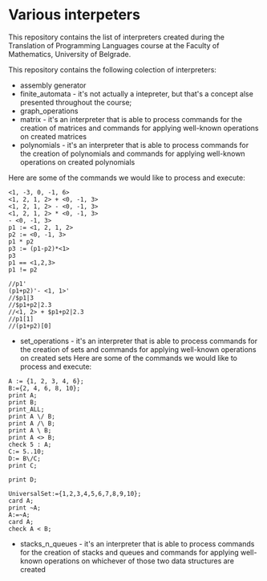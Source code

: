 # Various interpeters
This repository contains the list of interpreters created during the Translation of Programming Languages course at the Faculty of Mathematics, University of Belgrade.

This repository contains the following colection of interpreters:
- assembly generator
- finite_automata - it's not actually a intepreter, but that's a concept alse presented throughout the course;
- graph_operations
- matrix - it's an interpreter that is able to process commands for the creation of matrices and commands for applying well-known operations on created matrices
- polynomials - it's an interpreter that is able to process commands for the creation of polynomials and commands for applying well-known operations on created polynomials

Here are some of the commands we would like to process and execute:
```
<1, -3, 0, -1, 6>
<1, 2, 1, 2> + <0, -1, 3>
<1, 2, 1, 2> - <0, -1, 3>
<1, 2, 1, 2> * <0, -1, 3>
- <0, -1, 3>
p1 := <1, 2, 1, 2>
p2 := <0, -1, 3>
p1 * p2
p3 := (p1-p2)*<1>
p3
p1 == <1,2,3>
p1 != p2

//p1'
(p1+p2)'- <1, 1>'
//$p1|3
//$p1+p2|2.3
//<1, 2> + $p1+p2|2.3
//p1[1]
//(p1+p2)[0]
```
- set_operations - it's an interpreter that is able to process commands for the creation of sets and commands for applying well-known operations on created sets
Here are some of the commands we would like to process and execute:
```
A := {1, 2, 3, 4, 6};
B:={2, 4, 6, 8, 10};
print A;
print B;
print_ALL;
print A \/ B;
print A /\ B;
print A \ B;
print A <> B;
check 5 : A;
C:= 5..10;
D:= B\/C;
print C;

print D;

UniversalSet:={1,2,3,4,5,6,7,8,9,10};
card A;
print ~A;
A:=~A;
card A;
check A < B;
```
  
- stacks_n_queues - it's an interpreter that is able to process commands for the creation of stacks and queues and commands for applying well-known operations on whichever of those two data structures are created
